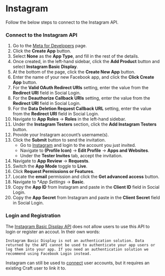 # Instagram
Follow the below steps to connect to the Instagram API.

### Connect to the Instagram API
1. Go to the <a href="https://developers.facebook.com/apps/" target="_blank">Meta for Developers</a> page.
1. Click the **Create App** button.
1. Select **None** as the **App Type**, and fill in the rest of the details.
1. Once created, in the left-hand sidebar, click the **Add Product** button and select **Instagram Basic Display**.
1. At the bottom of the page, click the **Create New App** button.
1. Enter the name of your new Facebook app, and click the **Click Create App** button.
1. For the **Valid OAuth Redirect URIs** setting, enter the value from the **Redirect URI** field in Social Login.
1. For the **Deauthorize Callback URIs** setting, enter the value from the **Redirect URI** field in Social Login.
1. For the **Data Deletion Request Callback URL** setting, enter the value from the **Redirect URI** field in Social Login.
1. Navigate to **App Roles** → **Roles** in the left-hand sidebar.
1. Under the **Instagram Testers** section, click the **Add Instagram Testers** button.
1. Provide your Instagram account’s username(s).
1. Click the **Submit** button to send the invitation.
    - Go to <a href="https://instagram.com/" target="_blank">Instagram</a> and login to the account you just invited.
    - Navigate to **(Profile Icon)** → **Edit Profile** → **Apps and Websites**.
    - Under the **Tester Invites** tab, accept the invitation.
1. Navigate to **App Review** → **Requests**.
1. Switch the **App Mode** toggle to **Live**.
1. Click **Request Permissions or Features**.
1. Locate the **email** permission and click the **Get advanced access** button.
1. Navigate to **App Settings* → **Basic**.
1. Copy the **App ID** from Instagram and paste in the **Client ID** field in Social Login.
1. Copy the **App Secret** from Instagram and paste in the **Client Secret** field in Social Login.

### Login and Registration
The [Instagram Basic Display API](https://developers.facebook.com/docs/instagram-basic-display-api) does not allow users to use this API to login or register an accout. In their own words:

```
Instagram Basic Display is not an authentication solution. Data returned by the API cannot be used to authenticate your app users or log them into your app. If you need an authentication solution we recommend using Facebook Login instead.
```

Instagram can still be used to [connect](docs:feature-tour/connecting) user accounts, but it requires an existing Craft user to link it to.
